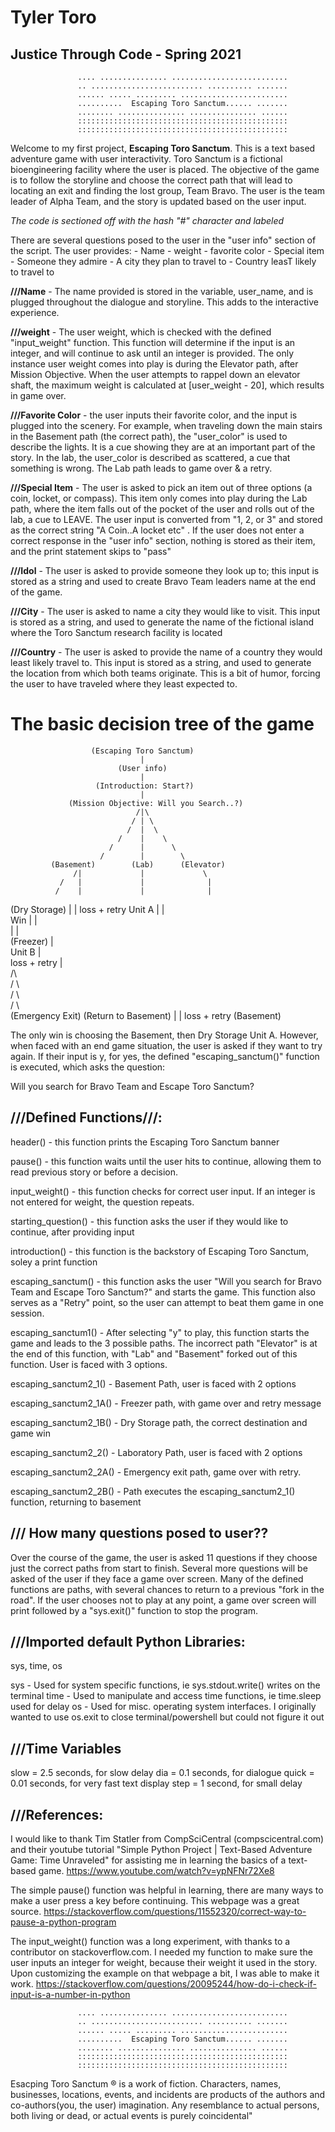 # Tyler Toro
## Justice Through Code - Spring 2021


                   .... ............... ..........................
                   .. ......................... .......... .......
                   ...... ..... ......... ........................
                   ..........  Escaping Toro Sanctum...... .......
                   ........ ............... ............... ......
                   :::::::::::::::::::::::::::::::::::::::::::::::
                   :::::::::::::::::::::::::::::::::::::::::::::::


Welcome to my first project, **Escaping Toro Sanctum**. This is a text based adventure game with user interactivity. Toro Sanctum is a 
fictional bioengineering facility where the user is placed. The objective of the game is to follow the storyline and choose the correct path that will lead to locating an exit and finding the lost group, Team Bravo. The user is the team leader of Alpha Team, and the story is updated based on the user input. 

*The code is sectioned off with the hash "#" character and labeled*

There are several questions posed to the user in the "user info" section of the script. The user provides:
    - Name
    - weight
    - favorite color
    - Special item
    - Someone they admire
    - A city they plan to travel to
    - Country leasT likely to travel to

**///Name** - The name provided is stored in the variable, user_name, and is plugged throughout the dialogue and storyline. This adds
to the interactive experience.

**///weight** - The user weight, which is checked with the defined "input_weight" function. This function will determine if the input
is an integer, and will continue to ask until an integer is provided. The only instance user weight comes into play is during the 
Elevator path, after Mission Objective. When the user attempts to rappel down an elevator shaft, the maximum weight is calculated
at [user_weight - 20], which results in game over.

**///Favorite Color** - the user inputs their favorite color, and the input is plugged into the scenery. For example, when traveling 
down the main stairs in the Basement path (the correct path), the "user_color" is used to describe the lights. It is a cue showing
they are at an important part of the story. In the lab, the user_color is described as scattered, a cue that something is wrong. 
The Lab path leads to game over & a retry.

**///Special Item** - The user is asked to pick an item out of three options (a coin, locket, or compass). This item only comes into
play during the Lab path, where the item falls out of the pocket of the user and rolls out of the lab, a cue to LEAVE. The user
input is converted from "1, 2, or 3" and stored as the correct string "A Coin..A locket etc" . If the user does not enter a correct
response in the "user info" section, nothing is stored as their item, and the print statement skips to "pass"

**///Idol** - The user is asked to provide someone they look up to; this input is stored as a string and used to create Bravo Team leaders name at the end of the game. 

**///City** - The user is asked to name a city they would like to visit. This input is stored as a string, and used to generate the name of the fictional island where the Toro Sanctum research facility is located

**///Country** - The user is asked to provide the name of a country they would least likely travel to. This input is stored as a string, and used to generate the location from which both teams originate. This is a bit of humor, forcing the user to have traveled where they least expected to.

# The basic decision tree of the game



                      (Escaping Toro Sanctum)
                                 |
                            (User info)
                                 |
                       (Introduction: Start?)
                                 |
                 (Mission Objective: Will you Search..?)
                                /|\
                               / | \
                              /  |  \
                            /    |    \
                          /      |      \
                        /        |        \
             (Basement)        (Lab)      (Elevator) 
                  /|             |             \
               /   |             |              |
              /    |             |              |
   (Dry Storage)   |             |           loss + retry
     Unit A        |             |                 
      Win          |             |                      
                   |             |                        
              (Freezer)          |                         
                Unit B           |                          
           loss + retry          |                        
                                 /\                      
                               /    \                   
                             /        \                   
                          /              \              
                (Emergency Exit)        (Return to Basement)
                        |                       |
                   loss + retry            (Basement)

The only win is choosing the Basement, then Dry Storage Unit A. However, when faced with an end game situation, the user is asked if
they want to try again. If their input is y, for yes, the defined "escaping_sanctum()" function is executed, which asks the question:

   Will you search for Bravo Team and Escape Toro Sanctum?


## ///Defined Functions///:

header() - this function prints the Escaping Toro Sanctum banner

pause() - this function waits until the user hits <enter> to continue, allowing them to read previous story or before a decision. 

input_weight() - this function checks for correct user input. If an integer is not entered for weight, the question repeats.

starting_question() - this function asks the user if they would like to continue, after providing input

introduction() - this function is the backstory of Escaping Toro Sanctum, soley a print function

escaping_sanctum() - this function asks the user "Will you search for Bravo Team and Escape Toro Sanctum?" and starts the game. This
function also serves as a "Retry" point, so the user can attempt to beat them game in one session.

escaping_sanctum1() - After selecting "y" to play, this function starts the game and leads to the 3 possible paths. The incorrect 
path "Elevator" is at the end of this function, with "Lab" and "Basement" forked out of this function. User is faced with 3 options.

escaping_sanctum2_1() - Basement Path, user is faced with 2 options

escaping_sanctum2_1A() - Freezer path, with game over and retry message

escaping_sanctum2_1B() - Dry Storage path, the correct destination and game win

escaping_sanctum2_2() - Laboratory Path, user is faced with 2 options

escaping_sanctum2_2A() - Emergency exit path, game over with retry. 

escaping_sanctum2_2B() - Path executes the escaping_sanctum2_1() function, returning to basement


## /// How many questions posed to user??
Over the course of the game, the user is asked 11 questions if they choose just the correct paths from start to finish. Several more questions will be asked of the user if they face a game over screen. Many of the defined functions are paths, with several chances to return to a previous "fork in the road". If the user chooses not to play at any point, a game over screen will print followed by a "sys.exit()" function to stop the program. 


## ///Imported default Python Libraries:
sys, time, os

sys - Used for system specific functions, ie sys.stdout.write() writes on the terminal
time - Used to manipulate and access time functions, ie time.sleep used for delay
os - Used for misc. operating system interfaces. I originally wanted to use os.exit to close terminal/powershell but could not figure it out

## ///Time Variables

slow = 2.5 seconds, for slow delay
dia = 0.1 seconds, for dialogue
quick = 0.01 seconds, for very fast text display
step = 1 second, for small delay


## ///References:
I would like to thank Tim Statler from CompSciCentral (compscicentral.com) and their youtube tutorial
"Simple Python Project | Text-Based Adventure Game: Time Unraveled" for assisting me in learning the basics of a text-based game.
<https://www.youtube.com/watch?v=ypNFNr72Xe8>

The simple pause() function was helpful in learning, there are many ways to make a user press a key before continuing. This webpage 
was a great source.
https://stackoverflow.com/questions/11552320/correct-way-to-pause-a-python-program

The input_weight() function was a long experiment, with thanks to a contributor on stackoverflow.com. I needed my function to make sure the user inputs an integer for weight, because their weight it used in the story. Upon customizing the example on that webpage a bit, I was able to make it work.
https://stackoverflow.com/questions/20095244/how-do-i-check-if-input-is-a-number-in-python



                   .... ............... ..........................
                   .. ......................... .......... .......
                   ...... ..... ......... ........................
                   ..........  Escaping Toro Sanctum...... .......
                   ........ ............... ............... ......
                   :::::::::::::::::::::::::::::::::::::::::::::::
                   :::::::::::::::::::::::::::::::::::::::::::::::

Esacping Toro Sanctum ® is a work of fiction. Characters, names, businesses, locations, events, and incidents are products of the authors and co-authors(you, the user) imagination. Any resemblance to actual persons, both living or dead, or actual events is purely coincidental"

